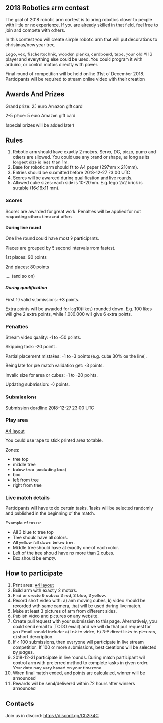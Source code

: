 ## 2018 Robotics arm contest

The goal of 2018 robotic arm contest is to bring robotics closer to people with little or no experience. If you are already skilled in that field, feel free to join and compete with others. 

In this contest you will create simple robotic arm that will put decorations to christmas/new year tree. 

Lego, vex, fischertechnik, wooden planks, cardboard, tape, your old VHS player and everything else could be used. You could program it with arduino, or control motors directly with power. 

Final round of competition will be held online 31st of December 2018. Participants will be required to stream online video with their creation.


## Awards And Prizes

Grand prize: 25 euro Amazon gift card

2-5 place: 5 euro Amazon gift card

(special prizes will be added later)

## Rules 

1. Robotic arm should have exactly 2 motors. Servo, DC, piezo, pump and others are allowed. You could use any brand or shape, as long as its longest size is less than 1m.
2. Base for robotic arm should fit to A4 paper (297mm x 210mm).
3. Entries should be submitted before 2018-12-27 23:00 UTC
4. Scores will be awarded during qualification and live rounds.
5. Allowed cube sizes: each side is 10-20mm. E.g. lego 2x2 brick is suitable (16x16x11 mm).

### Scores

Scores are awarded for great work. Penalties will be applied for not respecting others time and effort.

#### During live round

One live round could have most 9 participants.

Places are grouped by 5 second intervals from fastest. 

1st places: 90 points

2nd places: 80 points

.... (and so on)



##### During qualification

First 10 valid submissions: +3 points.

Extra points will be awarded for log10(likes) rounded down. E.g. 100 likes will give 2 extra points, while 1.000.000 will give 6 extra points.



### Penalties

Stream video quality: -1 to -50 points.

Skipping task: -20 points.

Partial placement mistakes: -1 to -3 points (e.g. cube 30% on the line).

Being late for pre match validation get: -3 points.

Invalid size for area or cubes: -1 to -20 points.

Updating submission: -0 points.





### Submissions

Submission deadline 2018-12-27 23:00 UTC

 
### Play area

[A4 layout](layout-tree.pdf)

You could use tape to stick printed area to table.

Zones: 
 - tree top
 - middle tree
 - below tree (excluding box)
 - box
 - left from tree
 - right from tree
 
 
 ### Live match details

Participants will have to do certain tasks. Tasks will be selected randomly and published in the beginning of the match.

Example of tasks:
 - All 3 blue to tree top.
 - Tree should have all colors.
 - All yellow fall down below tree.
 - Middle tree should have at exactly one of each color.
 - Left of the tree should have no more than 2 cubes.
 - Box should be empty.


## How to participate

1. Print area: [A4 layout](layout-tree.pdf)
2. Build arm with exactly 2 motors.
3. Find or create 9 cubes: 3 red, 3 blue, 3 yellow. 
4. Record short video with:
  a) arm moving cubes,
  b) video should be recorded with same camera, that will be used during live match.
5. Make at least 3 pictures of arm from different sides.
6. Publish video and pictures on any website. 
7. Create pull request with your submission to this page. Alternatively, you could send email to (TODO email) and we will do that pull request for you.Email should include:
  a) link to video,
  b) 3-5 direct links to pictures,
  c) short description.
8. If < 100 submissions, then everyone will participate in live stream competition. If 100 or more submissions, best creations will be selected by judges. 
9. 2018-12-31 participate in live rounds. During match participant will control arm with preferred method to complete tasks in given order. Your date may vary based on your timezone.
10. When final  match ended, and points are calculated, winner will be announced. 
11. Rewards will be send/delivered within 72 hours after winners announced.

## Contacts

Join us in discord: https://discord.gg/Ch2j84C
